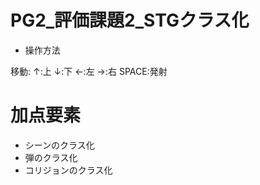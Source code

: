 # PG2_評価課題2_STGクラス化

* 操作方法

移動:
↑:上
↓:下
←:左
→:右
SPACE:発射

# 加点要素

* シーンのクラス化
* 弾のクラス化
* コリジョンのクラス化
